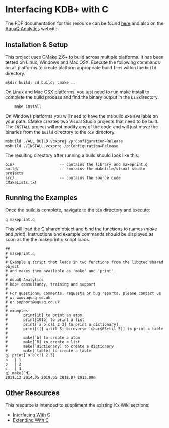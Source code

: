 # Interfacing KDB+ with C

The PDF documentation for this resource can be found [here][gitpdfdoc] and also on the [AquaQ Analytics][aquaqresources]
website.

Installation & Setup
--------------------

This project uses CMake 2.6+ to build across multiple platforms. It has been tested on Linux,
Windows and Mac OSX. Execute the following commands on all platforms to create platform
appropriate build files within the `build` directory.

    mkdir build; cd build; cmake ..

On Linux and Mac OSX platforms, you just need to run make install to complete the build process
and find the binary output in the `bin` directory.

        make install

On Windows platforms you will need to have the msbuild.exe available on your path. CMake creates
two Visual Studio projects that need to be built. The `INSTALL` project will not modify any of the
code and will just move the binaries from the `build` directory to the `bin` directory.

    msbuild ./ALL_BUILD.vcxproj /p:Configuration=Release
    msbuild ./INSTALL.vcxproj /p:Configuration=Release

The resulting directory after running a build should look like this:

    bin/                    -- contains the library and makeprint.q
    build/                  -- contains the makefile/visual studio projects
    src/                    -- contains the source code
    CMakeLists.txt

Running the Examples
--------------------

Once the build is complete, navigate to the `bin` directory and execute:

    q makeprint.q

This will load the C shared object and bind the functions to names (*make* and *print*). Instructions
and example commands should be displayed as soon as the the makeprint.q script loads.

    ##
    # makeprint.q
    #
    # Example q script that loads in two functions from the libqtoc shared object
    # and makes them available as 'make' and 'print'.
    #
    # AquaQ Analytics
    # kdb+ consultancy, training and support
    #
    # For questions, comments, requests or bug reports, please contact us
    # w: www.aquaq.co.uk
    # e: support@aquaq.co.uk
    #
    # examples:
    #       print[1b] to print an atom
    #       print[101b] to print a list
    #       print[`a`b`c!1 2 3] to print a dictionary]
    #       print[([] a:til 5; b:reverse `char$65+til 5)] to print a table
    #
    #       make[`b] to create a atom
    #       make[`B] to create a list
    #       make[`dictionary] to create a dictionary
    #       make[`table] to create a table
    q) print[`a`b`c!1 2 3]
    a   | 1
    b   | 2
    c   | 3
    q) make[`M]
    2011.12 2014.05 2019.05 2018.07 2012.09m

Other Resources
---------------

This resource is intended to suppliment the existing Kx Wiki sections:

* [Interfacing With C][kxwikiinterface]
* [Extending With C][kxwikiextend]

[aquaqwebsite]: http://www.aquaq.co.uk  "AquaQ Analytics Website"
[aquaqresources]: http://www.aquaq.co.uk/resources "AquaQ Analytics Website Resources"
[gitpdfdoc]: https://github.com/markrooney/kdb-c-interface/blob/master/docs/InterfacingWithC.pdf
[kxwikiinterface]: http://code.kx.com/wiki/Cookbook/InterfacingWithC "Kx Wiki Interfacing with C"
[kxwikiextend]: http://code.kx.com/wiki/Cookbook/ExtendingWithC "Kx Wiki Extending with C"